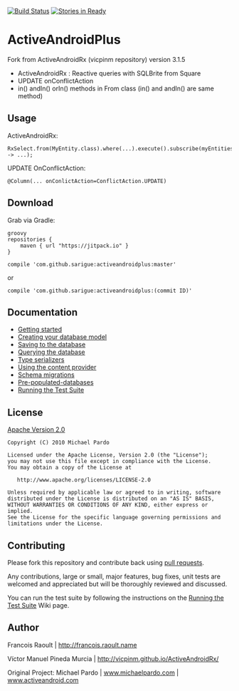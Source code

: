 [![Build Status](https://travis-ci.org/pardom/ActiveAndroid.png?branch=master)](https://travis-ci.org/pardom/ActiveAndroid) [![Stories in Ready](https://badge.waffle.io/pardom/ActiveAndroid.png)](http://waffle.io/pardom/ActiveAndroid)
# ActiveAndroidPlus

Fork from ActiveAndroidRx (vicpinm repository) version 3.1.5

- ActiveAndroidRx : Reactive queries with SQLBrite from Square
- UPDATE onConflictAction
- in() andIn() orIn() methods in From class (in() and andIn() are same method)

## Usage

ActiveAndroidRx:

    RxSelect.from(MyEntity.class).where(...).execute().subscribe(myEntitiesList -> ...);

UPDATE OnConflictAction:

    @Column(... onConlictAction=ConflictAction.UPDATE)
    
## Download

Grab via Gradle:
```
groovy
repositories {
    maven { url "https://jitpack.io" }
}

compile 'com.github.sarigue:activeandroidplus:master'
```
or
```
compile 'com.github.sarigue:activeandroidplus:(commit ID)'
```


## Documentation

* [Getting started](http://github.com/pardom/ActiveAndroid/wiki/Getting-started)
* [Creating your database model](http://github.com/pardom/ActiveAndroid/wiki/Creating-your-database-model)
* [Saving to the database](http://github.com/pardom/ActiveAndroid/wiki/Saving-to-the-database)
* [Querying the database](http://github.com/pardom/ActiveAndroid/wiki/Querying-the-database)
* [Type serializers](http://github.com/pardom/ActiveAndroid/wiki/Type-serializers)
* [Using the content provider](http://github.com/pardom/ActiveAndroid/wiki/Using-the-content-provider)
* [Schema migrations](http://github.com/pardom/ActiveAndroid/wiki/Schema-migrations)
* [Pre-populated-databases](http://github.com/pardom/ActiveAndroid/wiki/Pre-populated-databases)
* [Running the Test Suite](https://github.com/pardom/ActiveAndroid/wiki/Running-the-Test-Suite)

## License

[Apache Version 2.0](http://www.apache.org/licenses/LICENSE-2.0.html)

    Copyright (C) 2010 Michael Pardo

    Licensed under the Apache License, Version 2.0 (the "License");
    you may not use this file except in compliance with the License.
    You may obtain a copy of the License at

       http://www.apache.org/licenses/LICENSE-2.0

    Unless required by applicable law or agreed to in writing, software
    distributed under the License is distributed on an "AS IS" BASIS,
    WITHOUT WARRANTIES OR CONDITIONS OF ANY KIND, either express or implied.
    See the License for the specific language governing permissions and
    limitations under the License.

## Contributing

Please fork this repository and contribute back using [pull requests](http://github.com/pardom/ActiveAndroid/pulls).

Any contributions, large or small, major features, bug fixes, unit tests are welcomed and appreciated but will be thoroughly reviewed and discussed.

You can run the test suite by following the instructions on the [Running the Test Suite](https://github.com/pardom/ActiveAndroid/wiki/Running-the-Test-Suite) Wiki page.


## Author

Francois Raoult | http://francois.raoult.name

Víctor Manuel Pineda Murcia | http://vicpinm.github.io/ActiveAndroidRx/

Original Project: 
Michael Pardo | www.michaelpardo.com | www.activeandroid.com
